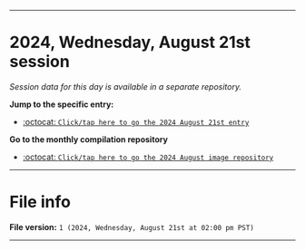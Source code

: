 
***

# 2024, Wednesday, August 21st session

_Session data for this day is available in a separate repository._

**Jump to the specific entry:**

- [:octocat: `Click/tap here to go the 2024 August 21st entry`](https://github.com/seanpm2001/SeansLifeArchive_Images_ModernSmurfsVillage_Y2024_V8/tree/SeansLifeArchive_ModernSmurfsVillage_Y2024_V8_Main-dev/2024/08_August/21/)

**Go to the monthly compilation repository**

- [:octocat: `Click/tap here to go the 2024 August image repository`](https://github.com/seanpm2001/SeansLifeArchive_Images_ModernSmurfsVillage_Y2024_V8/)

***

# File info

**File version:** `1 (2024, Wednesday, August 21st at 02:00 pm PST)`

***
